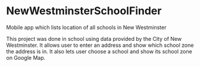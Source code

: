 # NewWestminsterSchoolFinder
Mobile app which lists location of all schools in New Westminster

This project was done in school using data provided by the City of New Westminster.
It allows user to enter an address and show which school zone the address is in.
It also lets user choose a school and show its school zone on Google Map.
